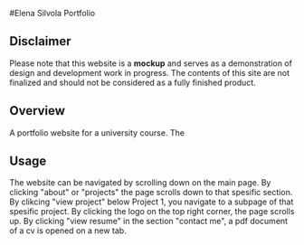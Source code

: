#Elena Silvola Portfolio

## Disclaimer
Please note that this website is a **mockup** and serves as a demonstration of design and development work in progress. The contents of this site are not finalized and should not be considered as a fully finished product.

## Overview
A portfolio website for a university course. The

## Usage
The website can be navigated by scrolling down on the main page. 
By clicking "about" or "projects" the page scrolls down to that spesific section. 
By clikcing "view project" below Project 1, you navigate to a subpage of that spesific project. 
By clicking the logo on the top right corner, the page scrolls up.
By clicking "view resume" in the section "contact me", a pdf document of a cv is opened on a new tab.
